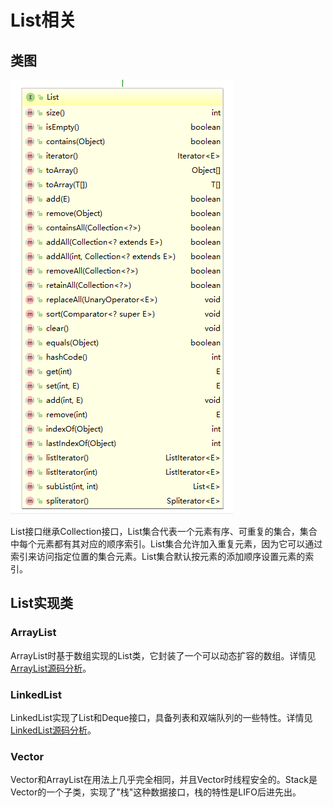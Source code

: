 # List相关

## 类图

![List类图](/images/List相关/List类图.png)

List接口继承Collection接口，List集合代表一个元素有序、可重复的集合，集合中每个元素都有其对应的顺序索引。List集合允许加入重复元素，因为它可以通过索引来访问指定位置的集合元素。List集合默认按元素的添加顺序设置元素的索引。

## List实现类

### ArrayList

ArrayList时基于数组实现的List类，它封装了一个可以动态扩容的数组。详情见[ArrayList源码分析](../源码分析/ArrayList.md)。

### LinkedList

LinkedList实现了List和Deque接口，具备列表和双端队列的一些特性。详情见[LinkedList源码分析](../源码分析/LinkedList.md)。

### Vector

Vector和ArrayList在用法上几乎完全相同，并且Vector时线程安全的。Stack是Vector的一个子类，实现了"栈"这种数据接口，栈的特性是LIFO后进先出。